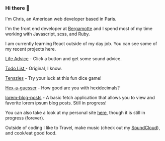 ### Hi there 👋

I'm Chris, an American web developer based in Paris.

I'm the front end developer at [Bergamotte](https://www.bergamotte.com) and I spend most of my time working with Javascript, scss, and Ruby.

I am currently learning React outside of my day job. You can see some of my recent projects here.

[Life Advice](https://react-advice-phi.vercel.app/) - Click a button and get some sound advice.

[Todo List ](https://react-todo-list-iota.vercel.app/) - Original, I know.

[Tenszies](https://react-tenzies.vercel.app/) - Try your luck at this fun dice game!  

[Hex-a-guesser](https://hex-a-guess.vercel.app/) - How good are you with hexidecimals?

[lorem-blog-posts](https://react-blog-posts.vercel.app/) - A basic fetch application that allows you to view and favorite lorem ipsum blog posts. Still in progress!

You can also take a look at my personal site [here](https://chrishughallen.github.io/app/index.html), though it is still in progress (forever).

Outside of coding I like to Travel, make music (check out my [SoundCloud](https://soundcloud.com/mr-cadwalter)), and cook/eat good food.


<!--
**chrishughallen/chrishughallen** is a ✨ _special_ ✨ repository because its `README.md` (this file) appears on your GitHub profile.

Here are some ideas to get you started:

- 🔭 I’m currently working on ...
- 🌱 I’m currently learning ...
- 👯 I’m looking to collaborate on ...
- 🤔 I’m looking for help with ...
- 💬 Ask me about ...
- 📫 How to reach me: ...
- 😄 Pronouns: ...
- ⚡ Fun fact: ...
-->
